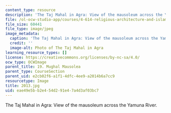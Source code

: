 ```yaml
---
content_type: resource
description: 'The Taj Mahal in Agra: View of the mausoleum across the Yamuna River.'
file: /ol-ocw-studio-app/courses/4-614-religious-architecture-and-islamic-cultures-fall-2002/eae49e5bb2e454d291e47a4d3af03bc7_2013.jpg
file_size: 60441
file_type: image/jpeg
image_metadata:
  caption: 'The Taj Mahal in Agra: View of the mausoleum across the Yamuna River.'
  credit: ''
  image-alt: Photo of The Taj Mahal in Agra
learning_resource_types: []
license: https://creativecommons.org/licenses/by-nc-sa/4.0/
ocw_type: OCWImage
parent_title: 19. Mughal Mausolea
parent_type: CourseSection
parent_uid: e2cb02f6-a1f1-4dfc-4ee9-a2014b6a7cc9
resourcetype: Image
title: 2013.jpg
uid: eae49e5b-b2e4-54d2-91e4-7a4d3af03bc7
---
```

The Taj Mahal in Agra: View of the mausoleum across the Yamuna River.